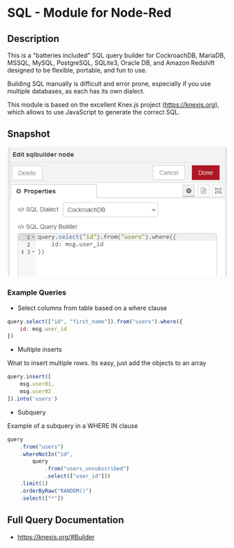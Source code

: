 # SQL - Module for Node-Red

## Description

This is a "batteries included" SQL query builder for CockroachDB, MariaDB, MSSQL, MySQL, PostgreSQL, SQLite3, Oracle DB, and Amazon Redshift designed to be flexible, portable, and fun to use.

Building SQL manually is difficult and error prone, especially if you use multiple databases, as each has its own dialect.

This module is based on the excellent Knex.js project (<https://knexjs.org>), which allows to use JavaScript to generate the correct SQL.

## Snapshot

![SQLBuilder Basic Example](snapshots/20211121143000.png?raw=true "Basic use")

### Example Queries

- Select columns from table based on a where clause

```javascript
query.select(["id", "first_name"]).from("users").where({
    id: msg.user_id
})
```

- Multiple inserts

Wnat to insert multiple rows. Its easy, just add the objects to an array

```javascript
query.insert([
    msg.user01,
    msg.user02
]).into('users')
```

- Subquery

Example of a subquery in a WHERE IN clause

```javascript
query
    .from("users")
    .whereNotIn("id",
        query
            .from("users_unsubscribed")
            .select(["user_id"]))
    .limit(1)
    .orderByRaw("RANDOM()")
    .select(["*"])
```

## Full Query Documentation

- <https://knexjs.org/#Builder>
